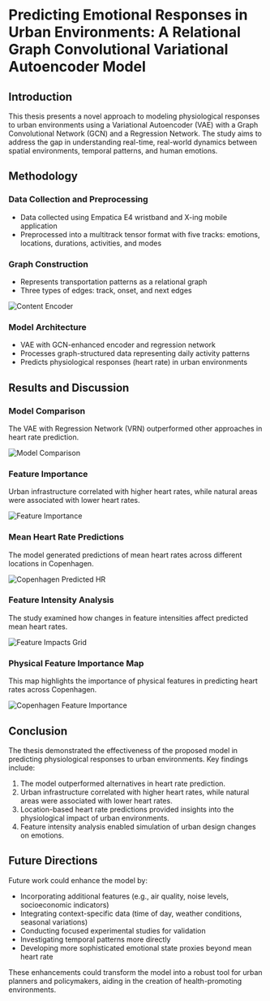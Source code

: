 # Predicting Emotional Responses in Urban Environments: A Relational Graph Convolutional Variational Autoencoder Model

## Introduction

This thesis presents a novel approach to modeling physiological responses to urban environments using a Variational Autoencoder (VAE) with a Graph Convolutional Network (GCN) and a Regression Network. The study aims to address the gap in understanding real-time, real-world dynamics between spatial environments, temporal patterns, and human emotions.

## Methodology

### Data Collection and Preprocessing

- Data collected using Empatica E4 wristband and X-ing mobile application
- Preprocessed into a multitrack tensor format with five tracks: emotions, locations, durations, activities, and modes

### Graph Construction

- Represents transportation patterns as a relational graph
- Three types of edges: track, onset, and next edges

![Content Encoder](Figures/Content%20Encoder.png)

### Model Architecture

- VAE with GCN-enhanced encoder and regression network
- Processes graph-structured data representing daily activity patterns
- Predicts physiological responses (heart rate) in urban environments

## Results and Discussion

### Model Comparison

The VAE with Regression Network (VRN) outperformed other approaches in heart rate prediction.

![Model Comparison](Figures/model_comparison.png)

### Feature Importance

Urban infrastructure correlated with higher heart rates, while natural areas were associated with lower heart rates.

![Feature Importance](Figures/feature_importance_bar_chart_colorful_signed.png)

### Mean Heart Rate Predictions

The model generated predictions of mean heart rates across different locations in Copenhagen.

![Copenhagen Predicted HR](Figures/cph_predicted_hr.png)

### Feature Intensity Analysis

The study examined how changes in feature intensities affect predicted mean heart rates.

![Feature Impacts Grid](Figures/feature_impacts_grid.png)

### Physical Feature Importance Map

This map highlights the importance of physical features in predicting heart rates across Copenhagen.

![Copenhagen Feature Importance](Figures/cph_feature_imp2.png)

## Conclusion

The thesis demonstrated the effectiveness of the proposed model in predicting physiological responses to urban environments. Key findings include:

1. The model outperformed alternatives in heart rate prediction.
2. Urban infrastructure correlated with higher heart rates, while natural areas were associated with lower heart rates.
3. Location-based heart rate predictions provided insights into the physiological impact of urban environments.
4. Feature intensity analysis enabled simulation of urban design changes on emotions.

## Future Directions

Future work could enhance the model by:

- Incorporating additional features (e.g., air quality, noise levels, socioeconomic indicators)
- Integrating context-specific data (time of day, weather conditions, seasonal variations)
- Conducting focused experimental studies for validation
- Investigating temporal patterns more directly
- Developing more sophisticated emotional state proxies beyond mean heart rate

These enhancements could transform the model into a robust tool for urban planners and policymakers, aiding in the creation of health-promoting environments.
